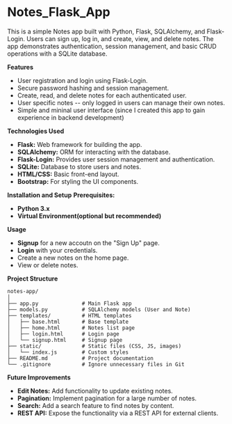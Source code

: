 # Notes_Flask_App
This is a simple Notes app built with Python, Flask, SQLAlchemy, and Flask-Login. Users can sign up, log in, and create, view, and delete notes. The app demonstrates authentication, session management, and basic CRUD operations with a SQLite database.

**Features**
- User registration and login using Flask-Login.
- Secure password hashing and session management.
- Create, read, and delete notes for each authenticated user.
- User specific notes -- only logged in users can manage their own notes.
- Simple and mininal user interface (since I created this app to gain experience in backend development)

**Technologies Used**
- **Flask:** Web framework for building the app.
- **SQLAlchemy:** ORM for interacting with the database.
- **Flask-Login:** Provides user session management and authentication.
- **SQLite:** Database to store users and notes.
- **HTML/CSS:** Basic front-end layout.
- **Bootstrap:** For styling the UI components.

**Installation and Setup**
**Prerequisites:**
- **Python 3.x**
- **Virtual Environment(optional but recommended)**

**Usage**
- **Signup** for a new accoutn on the "Sign Up" page.
- **Login** with your credentials.
- Create a new notes on the home page.
- View or delete notes. 

**Project Structure**
```
notes-app/
│
├── app.py              # Main Flask app
├── models.py           # SQLAlchemy models (User and Note)
├── templates/          # HTML templates
│   ├── base.html       # Base template
│   ├── home.html       # Notes list page
│   ├── login.html      # Login page
│   └── signup.html     # Signup page
├── static/             # Static files (CSS, JS, images)
│   └── index.js        # Custom styles
├── README.md           # Project documentation
└── .gitignore          # Ignore unnecessary files in Git
```

**Future Improvements**
- **Edit Notes:** Add functionality to update existing notes.
- **Pagination:** Implement pagination for a large number of notes.
- **Search:** Add a search feature to find notes by content.
- **REST API:** Expose the functionality via a REST API for external clients.
